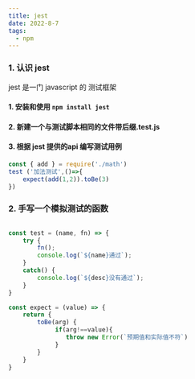 ```yaml
---
title: jest
date: 2022-8-7
tags:
  - npm
---
```


###  1. 认识 jest

jest 是一门 javascript 的 测试框架


#### 1. 安装和使用 `npm install jest`


#### 2. 新建一个与测试脚本相同的文件带后缀.test.js


#### 3. 根据 jest 提供的api 编写测试用例

```js
const { add } = require('./math')
test ('加法测试',()=>{
    expect(add(1,2)).toBe(3)
})
```

### 2. 手写一个模拟测试的函数



```js

const test = (name, fn) => {
    try {
        fn();
        console.log(`${name}通过`); 
    }
    catch() {
        console.log(`${desc}没有通过`);           
    }
}

const expect = (value) => {
    return {
        toBe(arg) {
             if(arg!==value){
                throw new Error(`预期值和实际值不符`)
             }
        }
    }
}
```